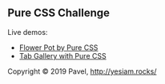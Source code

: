 ## Pure CSS Challenge

Live demos:
- [Flower Pot by Pure CSS](https://codepen.io/yesiamrocks/full/VgbdRP)
- [Tab Gallery with Pure CSS](https://codepen.io/yesiamrocks/full/jOEWQvQ)

Copyright © 2019 Pavel, http://yesiam.rocks/